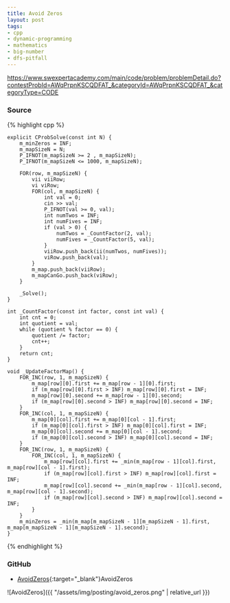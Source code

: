 ```yaml
---
title: Avoid Zeros
layout: post
tags:
- cpp
- dynamic-programming
- mathematics
- big-number
- dfs-pitfall
---
```


<https://www.swexpertacademy.com/main/code/problem/problemDetail.do?contestProbId=AWqPrpnKSCQDFAT_&categoryId=AWqPrpnKSCQDFAT_&categoryType=CODE>

### Source

{% highlight cpp %}

	explicit CProbSolve(const int N) {
		m_minZeros = INF;
		m_mapSizeN = N;
		P_IFNOT(m_mapSizeN >= 2 , m_mapSizeN);
		P_IFNOT(m_mapSizeN <= 1000, m_mapSizeN);

		FOR(row, m_mapSizeN) {
			vii viiRow;
			vi viRow;
			FOR(col, m_mapSizeN) {
				int val = 0;
				cin >> val;
				P_IFNOT(val >= 0, val);
				int numTwos = INF;
				int numFives = INF;
				if (val > 0) {
					numTwos = _CountFactor(2, val);
					numFives = _CountFactor(5, val);
				}
				viiRow.push_back(ii(numTwos, numFives));
				viRow.push_back(val);
			}
			m_map.push_back(viiRow);
			m_mapCanGo.push_back(viRow);
		}

		_Solve();
	}

	int _CountFactor(const int factor, const int val) {
		int cnt = 0;
		int quotient = val;
		while (quotient % factor == 0) {
			quotient /= factor;
			cnt++;
		}
		return cnt;
	}

	void _UpdateFactorMap() {
		FOR_INC(row, 1, m_mapSizeN) {
			m_map[row][0].first += m_map[row - 1][0].first;
			if (m_map[row][0].first > INF) m_map[row][0].first = INF;
			m_map[row][0].second += m_map[row - 1][0].second;
			if (m_map[row][0].second > INF) m_map[row][0].second = INF;
		}
		FOR_INC(col, 1, m_mapSizeN) {
			m_map[0][col].first += m_map[0][col - 1].first;
			if (m_map[0][col].first > INF) m_map[0][col].first = INF;
			m_map[0][col].second += m_map[0][col - 1].second;
			if (m_map[0][col].second > INF) m_map[0][col].second = INF;
		}
		FOR_INC(row, 1, m_mapSizeN) {
			FOR_INC(col, 1, m_mapSizeN) {
				m_map[row][col].first += _min(m_map[row - 1][col].first, m_map[row][col - 1].first);
				if (m_map[row][col].first > INF) m_map[row][col].first = INF;
				m_map[row][col].second += _min(m_map[row - 1][col].second, m_map[row][col - 1].second);
				if (m_map[row][col].second > INF) m_map[row][col].second = INF;
			}
		}
		m_minZeros = _min(m_map[m_mapSizeN - 1][m_mapSizeN - 1].first, m_map[m_mapSizeN - 1][m_mapSizeN - 1].second);
	}

{% endhighlight %}

### GitHub

- [AvoidZeros](<https://github.com/coolwindjo/algoguru/tree/master/_posts/Done/AvoidZeros>){:target="_blank"}AvoidZeros

![AvoidZeros]({{ "/assets/img/posting/avoid_zeros.png" | relative_url }})
